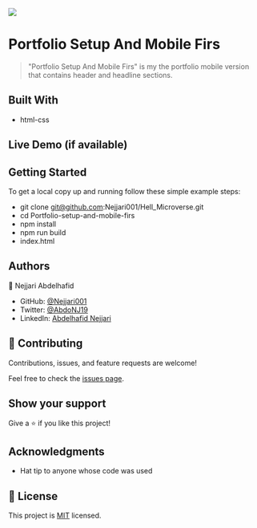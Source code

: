![](https://img.shields.io/badge/Microverse-blueviolet)

# Portfolio Setup And Mobile Firs

> "Portfolio Setup And Mobile Firs" is my the portfolio mobile version that contains header and headline sections.


## Built With

- html-css

## Live Demo (if available)


## Getting Started

To get a local copy up and running follow these simple example steps:
- git clone git@github.com:Nejjari001/Hell_Microverse.git
- cd Portfolio-setup-and-mobile-firs
- npm install
- npm run build
- index.html


## Authors

👤 Nejjari Abdelhafid

- GitHub: [@Nejjari001](https://github.com/Nejjari001)
- Twitter: [@AbdoNJ19](https://https://twitter.com/AbdoNJ19)
- LinkedIn: [Abdelhafid Nejjari](https://www.linkedin.com/in/abdelhafid-nejjari/)

## 🤝 Contributing

Contributions, issues, and feature requests are welcome!

Feel free to check the [issues page](../../issues/).

## Show your support

Give a ⭐️ if you like this project!

## Acknowledgments

- Hat tip to anyone whose code was used

## 📝 License

This project is [MIT](./LICENSE) licensed.
